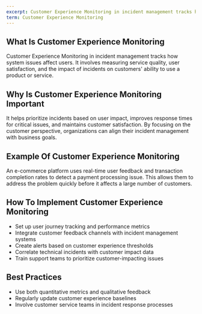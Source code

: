 ```yaml
---
excerpt: Customer Experience Monitoring in incident management tracks how system issues affect users.
term: Customer Experience Monitoring
---
```

## What Is Customer Experience Monitoring

Customer Experience Monitoring in incident management tracks how system issues affect users. It involves measuring service quality, user satisfaction, and the impact of incidents on customers' ability to use a product or service.

## Why Is Customer Experience Monitoring Important

It helps prioritize incidents based on user impact, improves response times for critical issues, and maintains customer satisfaction. By focusing on the customer perspective, organizations can align their incident management with business goals.

## Example Of Customer Experience Monitoring

An e-commerce platform uses real-time user feedback and transaction completion rates to detect a payment processing issue. This allows them to address the problem quickly before it affects a large number of customers.

## How To Implement Customer Experience Monitoring

- Set up user journey tracking and performance metrics
- Integrate customer feedback channels with incident management systems
- Create alerts based on customer experience thresholds
- Correlate technical incidents with customer impact data
- Train support teams to prioritize customer-impacting issues

## Best Practices

- Use both quantitative metrics and qualitative feedback
- Regularly update customer experience baselines
- Involve customer service teams in incident response processes